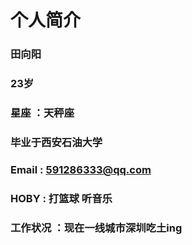 # 个人简介
### 田向阳
### 23岁
### 星座 ：天秤座
### 毕业于西安石油大学
### Email : 591286333@qq.com
### HOBY : 打篮球 听音乐
### 工作状况 ：现在一线城市深圳吃土ing
